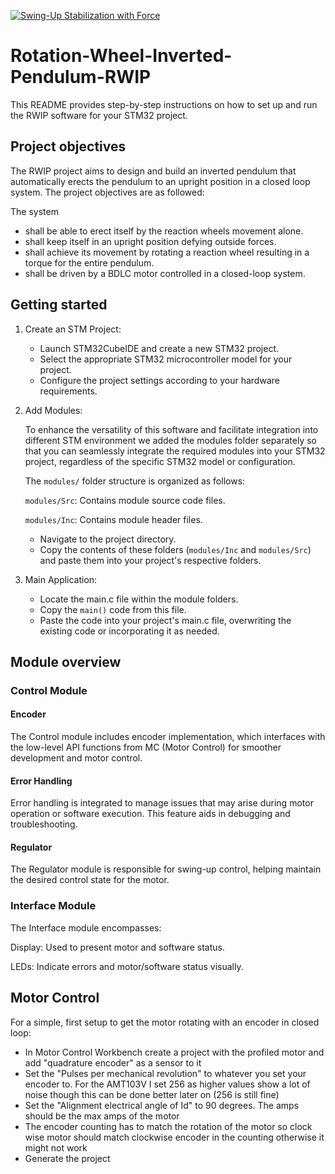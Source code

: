 [![Swing-Up Stabilization with Force](http://img.youtube.com/vi/k0FuAN_W_Ps/0.jpg)](http://www.youtube.com/watch?v=k0FuAN_W_Ps)

# Rotation-Wheel-Inverted-Pendulum-RWIP
This README provides step-by-step instructions on how to set up and run the RWIP software for your STM32 project.


## Project objectives

The RWIP project aims to design and build an inverted pendulum that automatically erects the pendulum to an upright position in a closed loop system. The project objectives are as followed:

The system
* shall be able to erect itself by the reaction wheels movement alone.
* shall keep itself in an upright position defying outside forces.
* shall achieve its movement by rotating a reaction wheel resulting in a torque for the entire pendulum.
* shall be driven by a BDLC motor controlled in a closed-loop system.

## Getting started

1. Create an STM Project:
    * Launch STM32CubeIDE and create a new STM32 project.
    * Select the appropriate STM32 microcontroller model for your project.
    * Configure the project settings according to your hardware requirements.

2. Add Modules:

    To enhance the versatility of this software and facilitate integration into different STM environment we added the modules folder separately so that you can seamlessly integrate the required modules into your STM32 project, regardless of the specific STM32 model or configuration.

    The `modules/` folder structure is organized as follows:

    `modules/Src`: Contains module source code files.

    `modules/Inc`: Contains module header files.

    * Navigate to the project directory.
    * Copy the contents of these folders (`modules/Inc` and `modules/Src`) and paste them into your project's respective folders.

3. Main Application:
    * Locate the main.c file within the module folders.
    * Copy the `main()` code from this file.
    * Paste the code into your project's main.c file, overwriting the existing code or incorporating it as needed.

## Module overview

### Control Module
#### Encoder 

The Control module includes encoder implementation, which interfaces with the low-level API functions from MC (Motor Control) for smoother development and motor control.

#### Error Handling

Error handling is integrated to manage issues that may arise during motor operation or software execution. This feature aids in debugging and troubleshooting.

#### Regulator

The Regulator module is responsible for swing-up control, helping maintain the desired control state for the motor.

### Interface Module
The Interface module encompasses:

Display: Used to present motor and software status.

LEDs: Indicate errors and motor/software status visually.


## Motor Control 

For a simple, first setup to get the motor rotating with an encoder in closed loop:

- In Motor Control Workbench create a project with the profiled motor and add "quadrature encoder" as a sensor to it
- Set the "Pulses per mechanical revolution" to whatever you set your encoder to. For the AMT103V I set 256 as higher values show a lot of noise though this can be done better later on (256 is still fine)
- Set the "Alignment electrical angle of Id" to 90 degrees. The amps should be the max amps of the motor
- The encoder counting has to match the rotation of the motor so clock wise motor should match clockwise encoder in the counting otherwise it might not work
- Generate the project
